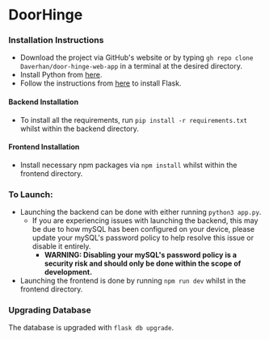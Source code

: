 # DoorHinge

### Installation Instructions
- Download the project via GitHub's website or by typing `gh repo clone Daverhan/door-hinge-web-app` in a terminal at the desired directory.
- Install Python from [here](https://www.python.org/downloads/).
- Follow the instructions from [here](https://flask.palletsprojects.com/en/3.0.x/installation/) to install Flask.
  
#### Backend Installation
- To install all the requirements, run `pip install -r requirements.txt` whilst within the backend directory.
#### Frontend Installation
- Install necessary npm packages via `npm install` whilst within the frontend directory.

### To Launch:

- Launching the backend can be done with either running `python3 app.py`.
  - If you are experiencing issues with launching the backend, this may be due to how mySQL has been configured on your device, please update your mySQL's password policy to help resolve this issue or disable it entirely.
    - **WARNING: Disabling your mySQL's password policy is a security risk and should only be done within the scope of development.**
- Launching the frontend is done by running `npm run dev` whilst in the frontend directory.


### Upgrading Database

The database is upgraded with `flask db upgrade`.
